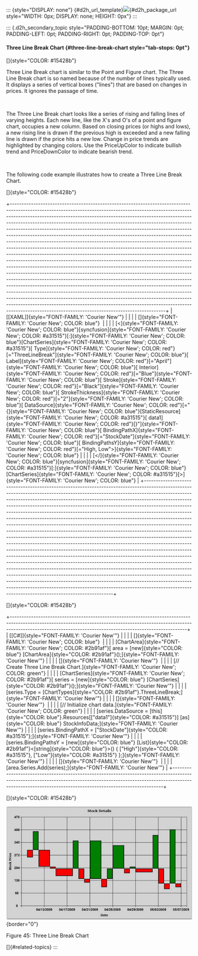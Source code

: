 ::: {style="DISPLAY: none"}
[](ms-xhelp:///?Id=d2h_url_template){#d2h_url_template}![](!package_url!){#d2h_package_url style="WIDTH: 0px; DISPLAY: none; HEIGHT: 0px"}
:::

::: {.d2h_secondary_topic style="PADDING-BOTTOM: 10pt; MARGIN: 0pt; PADDING-LEFT: 0pt; PADDING-RIGHT: 0pt; PADDING-TOP: 0pt"}
#### Three Line Break Chart {#three-line-break-chart style="tab-stops: 0pt"}

[]{style="COLOR: #15428b"} 

Three Line Break chart is similar to the Point and Figure chart. The Three Line Break chart is so named because of the number of lines typically used. It displays a series of vertical boxes (\"lines\") that are based on changes in prices. It ignores the passage of time.

 

The Three Line Break chart looks like a series of rising and falling lines of varying heights. Each new line, like the X\'s and O\'s of a point and figure chart, occupies a new column. Based on closing prices (or highs and lows), a new rising line is drawn if the previous high is exceeded and a new falling line is drawn if the price hits a new low. Change in price trends are highlighted by changing colors. Use the PriceUpColor to indicate bullish trend and PriceDownColor to indicate bearish trend.

 

The following code example illustrates how to create a Three Line Break Chart.

[]{style="COLOR: #15428b"} 

+-----------------------------------------------------------------------------------------------------------------------------------------------------------------------------------------------------------------------------------------------------------------------------------------------------------------------------------------------------------------------------------------------------------------------------------------------------------------------------------------------------------------------------------------------------------------------------------------------------------------------------------------------------------------------------------------------------------------------------------------------------------------------------------------------------------------------------------------------------------------------------------------------------------------------------------------------------------------------------------------------------------------------------------------------------------------------------------------------------------------------------------------------------------------------------------------------------------------------------------------------------------------------------------------------------------------------------------------------------------------------------------------------------------------------------------------------+
| [\[XAML\]]{style="FONT-FAMILY: 'Courier New'"}                                                                                                                                                                                                                                                                                                                                                                                                                                                                                                                                                                                                                                                                                                                                                                                                                                                                                                                                                                                                                                                                                                                                                                                                                                                                                                                                                                                                |
|                                                                                                                                                                                                                                                                                                                                                                                                                                                                                                                                                                                                                                                                                                                                                                                                                                                                                                                                                                                                                                                                                                                                                                                                                                                                                                                                                                                                                                               |
| []{style="FONT-FAMILY: 'Courier New'; COLOR: blue"}                                                                                                                                                                                                                                                                                                                                                                                                                                                                                                                                                                                                                                                                                                                                                                                                                                                                                                                                                                                                                                                                                                                                                                                                                                                                                                                                                                                           |
|                                                                                                                                                                                                                                                                                                                                                                                                                                                                                                                                                                                                                                                                                                                                                                                                                                                                                                                                                                                                                                                                                                                                                                                                                                                                                                                                                                                                                                               |
| [\<]{style="FONT-FAMILY: 'Courier New'; COLOR: blue"}[syncfusion]{style="FONT-FAMILY: 'Courier New'; COLOR: #a31515"}[:]{style="FONT-FAMILY: 'Courier New'; COLOR: blue"}[ChartSeries]{style="FONT-FAMILY: 'Courier New'; COLOR: #a31515"}[ Type]{style="FONT-FAMILY: 'Courier New'; COLOR: red"}[=\"ThreeLineBreak\"]{style="FONT-FAMILY: 'Courier New'; COLOR: blue"}[ Label]{style="FONT-FAMILY: 'Courier New'; COLOR: red"}[=\"April\"]{style="FONT-FAMILY: 'Courier New'; COLOR: blue"}[ Interior]{style="FONT-FAMILY: 'Courier New'; COLOR: red"}[=\"Blue\"]{style="FONT-FAMILY: 'Courier New'; COLOR: blue"}[ Stroke]{style="FONT-FAMILY: 'Courier New'; COLOR: red"}[=\"Black\"]{style="FONT-FAMILY: 'Courier New'; COLOR: blue"}[ StrokeThickness]{style="FONT-FAMILY: 'Courier New'; COLOR: red"}[=\"2\"]{style="FONT-FAMILY: 'Courier New'; COLOR: blue"}[ DataSource]{style="FONT-FAMILY: 'Courier New'; COLOR: red"}[=\"{]{style="FONT-FAMILY: 'Courier New'; COLOR: blue"}[StaticResource]{style="FONT-FAMILY: 'Courier New'; COLOR: #a31515"}[ data1]{style="FONT-FAMILY: 'Courier New'; COLOR: red"}[}\"]{style="FONT-FAMILY: 'Courier New'; COLOR: blue"}[ BindingPathX]{style="FONT-FAMILY: 'Courier New'; COLOR: red"}[=\"StockDate\"]{style="FONT-FAMILY: 'Courier New'; COLOR: blue"}[ BindingPathsY]{style="FONT-FAMILY: 'Courier New'; COLOR: red"}[=\"High, Low\"\>]{style="FONT-FAMILY: 'Courier New'; COLOR: blue"} |
|                                                                                                                                                                                                                                                                                                                                                                                                                                                                                                                                                                                                                                                                                                                                                                                                                                                                                                                                                                                                                                                                                                                                                                                                                                                                                                                                                                                                                                               |
| [\</]{style="FONT-FAMILY: 'Courier New'; COLOR: blue"}[syncfusion]{style="FONT-FAMILY: 'Courier New'; COLOR: #a31515"}[:]{style="FONT-FAMILY: 'Courier New'; COLOR: blue"}[ChartSeries]{style="FONT-FAMILY: 'Courier New'; COLOR: #a31515"}[\>]{style="FONT-FAMILY: 'Courier New'; COLOR: blue"}                                                                                                                                                                                                                                                                                                                                                                                                                                                                                                                                                                                                                                                                                                                                                                                                                                                                                                                                                                                                                                                                                                                                              |
+-----------------------------------------------------------------------------------------------------------------------------------------------------------------------------------------------------------------------------------------------------------------------------------------------------------------------------------------------------------------------------------------------------------------------------------------------------------------------------------------------------------------------------------------------------------------------------------------------------------------------------------------------------------------------------------------------------------------------------------------------------------------------------------------------------------------------------------------------------------------------------------------------------------------------------------------------------------------------------------------------------------------------------------------------------------------------------------------------------------------------------------------------------------------------------------------------------------------------------------------------------------------------------------------------------------------------------------------------------------------------------------------------------------------------------------------------+

[]{style="COLOR: #15428b"} 

+--------------------------------------------------------------------------------------------------------------------------------------------------------------------------------------------------------------------------------------+
| [\[C#\]]{style="FONT-FAMILY: 'Courier New'"}                                                                                                                                                                                         |
|                                                                                                                                                                                                                                      |
| []{style="FONT-FAMILY: 'Courier New'; COLOR: blue"}                                                                                                                                                                                  |
|                                                                                                                                                                                                                                      |
| [ChartArea]{style="FONT-FAMILY: 'Courier New'; COLOR: #2b91af"}[ area = [new]{style="COLOR: blue"} [ChartArea]{style="COLOR: #2b91af"}();]{style="FONT-FAMILY: 'Courier New'"}                                                       |
|                                                                                                                                                                                                                                      |
| []{style="FONT-FAMILY: 'Courier New'"}                                                                                                                                                                                               |
|                                                                                                                                                                                                                                      |
| [// Create Three Line Break Chart.]{style="FONT-FAMILY: 'Courier New'; COLOR: green"}                                                                                                                                                |
|                                                                                                                                                                                                                                      |
| [ChartSeries]{style="FONT-FAMILY: 'Courier New'; COLOR: #2b91af"}[ series = [new]{style="COLOR: blue"} [ChartSeries]{style="COLOR: #2b91af"}();]{style="FONT-FAMILY: 'Courier New'"}                                                 |
|                                                                                                                                                                                                                                      |
| [series.Type = [ChartTypes]{style="COLOR: #2b91af"}.ThreeLineBreak;]{style="FONT-FAMILY: 'Courier New'"}                                                                                                                             |
|                                                                                                                                                                                                                                      |
| []{style="FONT-FAMILY: 'Courier New'"}                                                                                                                                                                                               |
|                                                                                                                                                                                                                                      |
| [// Initialize chart data.]{style="FONT-FAMILY: 'Courier New'; COLOR: green"}                                                                                                                                                        |
|                                                                                                                                                                                                                                      |
| [series.DataSource = [this]{style="COLOR: blue"}.Resources\[[\"data1\"]{style="COLOR: #a31515"}\] [as]{style="COLOR: blue"} StockInfoData;]{style="FONT-FAMILY: 'Courier New'"}                                                      |
|                                                                                                                                                                                                                                      |
| [series.BindingPathX = [\"StockDate\"]{style="COLOR: #a31515"};]{style="FONT-FAMILY: 'Courier New'"}                                                                                                                                 |
|                                                                                                                                                                                                                                      |
| [series.BindingPathsY = [new]{style="COLOR: blue"} [List]{style="COLOR: #2b91af"}\<[string]{style="COLOR: blue"}\>() { [\"High\"]{style="COLOR: #a31515"}, [\"Low\"]{style="COLOR: #a31515"} };]{style="FONT-FAMILY: 'Courier New'"} |
|                                                                                                                                                                                                                                      |
| []{style="FONT-FAMILY: 'Courier New'"}                                                                                                                                                                                               |
|                                                                                                                                                                                                                                      |
| [area.Series.Add(series);]{style="FONT-FAMILY: 'Courier New'"}                                                                                                                                                                       |
+--------------------------------------------------------------------------------------------------------------------------------------------------------------------------------------------------------------------------------------+

[]{style="COLOR: #15428b"} 

![](ImagesExt/image59_52.png){border="0"}

Figure 45: Three Line Break Chart

[]{#related-topics}
:::
